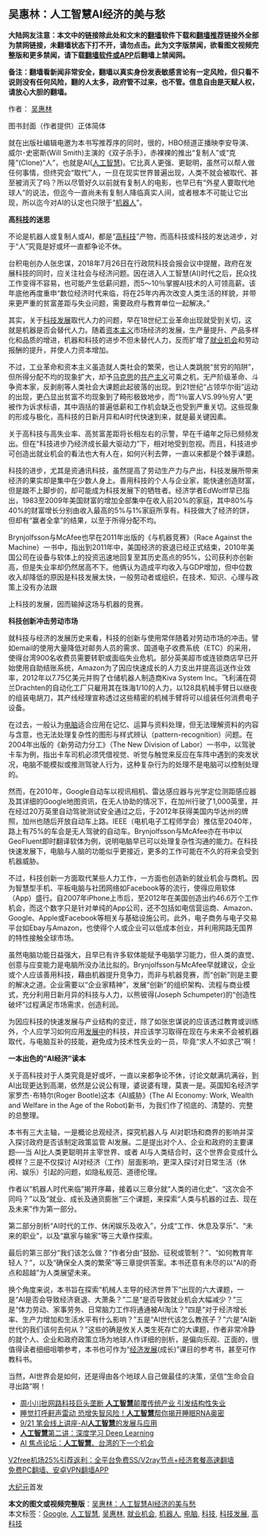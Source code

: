  <h2>吴惠林：人工智慧AI经济的美与愁</h2> <p class="notice"><b>大陆网友注意：本文中的链接除此处和文末的<a href="https://github.com/bannedbook/fanqiang" >翻墙</a>软件下载和<a href="https://github.com/killgcd/justmysocks/blob/master/README.md">翻墙推荐</a>链接外全部为禁网链接，未翻墙状态下打不开，请勿点击。此为文字版禁闻，欲看图文视频完整版和更多禁闻，请下载<a href="https://github.com/bannedbook/fanqiang">翻墙软件或APP</a>后翻墙上禁闻网。</p><p>备注：翻墙看新闻非常安全，翻墙以真实身份发表敏感言论有一定风险，但只看不说则没有任何风险，翻的人太多，政府管不过来，也不管。信息自由是天赋人权，请放心大胆的翻墙。</b></p>  <div class="entry"> <p>作者： <a href="https://www.bannedbook.org/bnews/tag/%e5%90%b4%e6%83%a0%e6%9e%97/" class="st_tag internal_tag" rel="tag" title="标签 吴惠林 下的日志">吴惠林</a></p> <p id="conimg">图书封面（作者提供）正体简体</p> <p>就在出版社编辑电邀为本书写推荐序的同时，很的，HBO频道正播映李安导演、威尔･史密斯(Will Smith)主演的《双子杀手》，赤裸裸的推出“复制人”或“克隆”(Clone)“人”，也就是AI(<a href="https://www.bannedbook.org/bnews/tag/%E4%BA%BA%E5%B7%A5%E6%99%BA%E6%85%A7/" class="st_tag internal_tag" rel="tag" title="标签 人工智慧 下的日志">人工智慧</a>)。它比真人更强、更聪明，虽然可以帮人做任何事情，但终究会“取代”人，一旦在现实世界普遍出现，人类不就会被取代、甚至被消灭了吗？所以尽管好久以前就有复制人的电影，也早已有“外星人要取代地球人”的说法，但迄今一直尚未有复制人降临真实人间，或者根本不可能让它出现，所以迄今对AI的认定也只限于“<a href="https://www.bannedbook.org/bnews/tag/%e6%9c%ba%e5%99%a8%e4%ba%ba/" class="st_tag internal_tag" rel="tag" title="标签 机器人 下的日志">机器人</a>”。</p> <p><strong>高<a href="https://www.bannedbook.org/bnews/tag/%E7%A7%91%E6%8A%80/" class="st_tag internal_tag" rel="tag" title="标签 科技 下的日志">科技</a>的迷思</strong></p> <p>不论是机器人或复制人或AI，都是“<a href="https://www.bannedbook.org/bnews/tag/%e9%ab%98%e7%a7%91%e6%8a%80/" class="st_tag internal_tag" rel="tag" title="标签 高科技 下的日志">高科技</a>”产物，而高科技或科技的发达进步，对于“人”究竟是好或坏一直都争论不休。</p> <p>台积电创办人张忠谋，2018年7月26日在行政院科技会报会议中提醒，政府在发展科技的同时，应关注社会与经济问题。因在进入人工智慧(AI)时代之后，民众找工作变得不容易，也可能产生低薪问题，而5～10％掌握AI技术的人可领高薪。该年底他再度重申“数位经济时代来临，将在25年内再次改变人类生活的样貌，并带来更严重的贫富差距与失业问题，需要政府与教育单位一起解决。”</p> <p>其实，关于<a href="https://www.bannedbook.org/bnews/tag/%E7%A7%91%E6%8A%80%E5%8F%91%E5%B1%95/" class="st_tag internal_tag" rel="tag" title="标签 科技发展 下的日志">科技发展</a>取代人力的问题，早在18世纪工业革命出现就受到关切，这就是机器是否会替代人力。随着<span class='wp_keywordlink'><a href="https://www.bannedbook.org/forum2/topic920.html" title="资本主义与自由" target="_blank">资本主义</a></span>市场经济的发展，生产量提升、产品多样化和品质的增进，机器和科技的进步不但未替代人力，反而扩增了<a href="https://www.bannedbook.org/bnews/tag/%E5%B0%B1%E4%B8%9A%E6%9C%BA%E4%BC%9A/" class="st_tag internal_tag" rel="tag" title="标签 就业机会 下的日志">就业机会</a>和劳动报酬的提升，并使人力资本增加。</p>  <p>不过，工业革命和资本主义虽造就人类社会的繁荣，也让人类跳脱“贫穷的陷阱”，但所得分配不均的现象扩大，却予<span class='wp_keywordlink'><a href="https://www.bannedbook.org/forum2/topic105.html" title="《马克思的成魔之路》" target="_blank">马克思</a></span>的<span class='wp_keywordlink'><a href="https://www.bannedbook.org/forum2/topic6177.html" title="《共产主义的终极目的》" target="_blank">共产主义</a></span>可乘之机，无产阶级革命、斗争资本家，反剥削等人类社会大课题此起彼落的出现。到21世纪“占领华尔街”运动的出现，更凸显出贫富不均现象到了畸形极致地步，而“1％富人VS.99％穷人”更被作为诉求标语，其中涵括的普遍低薪和工作机会缺乏也受到严重关切。这些现象的形成与极化，高科技的日新月异和AI时代快速到来，就是最关键因素。</p> <p>关于高科技与高失业率、高贫富差距将长相左右的示警，早在千禧年之际已频频发出。但在“科技进步乃经济成长最大驱动力”下，相对地受到忽视。而且，科技进步可创造出就业机会的看法也大有人在，如何兴利去弊，一直以来都是个棘手课题。</p> <p>科技的进步，尤其是资通讯科技，虽然提高了劳动生产力与产出，科技发展所带来经济的果实却是集中在少数人身上。善用科技的个人与企业家，能快速创造财富，但是跟不上脚步的，却可能成为科技发展下的牺牲者。经济学者EdWolff早已指出，1983至2009年美国财富的增加全部集中在收入前20%的家庭，其中80%与40%的财富增长分别由收入最高的5%与1%家庭所享有。科技做大了经济的饼，但却有“赢者全拿”的结果，以至于所得分配不均。</p> <p>Brynjolfsson与McAfee也早在2011年出版的《与机器竞赛》（Race Against the Machine）一书中，指出到2011年中，美国经济的衰退已经正式结束，2010年美国公司在设备与软体上的投资迅速地回复至其历史高点的95%，公司获利亦创新高，但是失业率却仍然居高不下。他俩认为造成平均收入与GDP增加，但中位数收入却降低的原因是科技发展太快，一般劳动者或组织，在技术、知识、心理与政策上没有办法跟</p> <p>上科技的发展，因而输掉这场与机器的竞赛。</p> <p><strong>科技创新冲击劳动市场</strong></p> <p>就科技与经济的发展历史来看，科技的创新与使用常伴随着对劳动市场的冲击。譬如email的使用大量降低对邮务人员的需求、国道电子收费系统（ETC）的采用，使得台湾900名收费员需要转职或面临失业危机。部分英美超市或连锁商店早已开始使用自助结账系统，Amazon为了因应快速成长的人力支出并提高运送作业效率，2012年以7.75亿美元并购了仓储机器人制造商Kiva System Inc。飞利浦在荷兰Drachten的自动化工厂只雇用其在珠海1/10的人力，以128具机械手臂日以继夜的组装电胡刀，其产线经理宣称透过这些精密的机械手臂将可以组装任何消费电子设备。</p>  <p>在过去，一般认为<a href="https://www.bannedbook.org/bnews/tag/%e7%94%b5%e8%84%91/" class="st_tag internal_tag" rel="tag" title="标签 电脑 下的日志">电脑</a>适合应用在记忆、运算与资料处理，但无法理解资料的内容与含意，也无法处理复杂性的图形与样式辨认（pattern-recognition）问题。在2004年出版的《新劳动力分工》（The New Division of Labor）一书中，以驾驶卡车为例，指出卡车司机必须凭借视觉、听觉与触觉来反应在车阵中遇到的突发状况，电脑不能模拟或推测驾驶人行为，这种复杂行为的处理不是电脑可以控制处理的。</p> <p>然而，在2010年，Google自动车以视讯相机、雷达感应器与光学定位测距感应器及其详细的Google地图资讯，在无人协助的情况下，在加州行驶了1,000英里，并在经过20万英里自动驾驶测试安全通过之后，于2012年获得美国内华达州的牌照，加州也随后开放自动车上路。IEEE（电机电子工程师学会）推估至2040年，路上有75%的车会是无人驾驶的自动车。Brynjolfsson与McAfee亦在书中以GeoFluent即时翻译软体为例，说明电脑早已可以处理复杂性沟通的能力。在科技快速发展下，电脑与人脑的功能似乎更接近，更多的工作可能在不久的将来会受到机器威胁。</p> <p>不过，科技创新一方面取代某些人力工作，一方面也创造新的就业机会与商机。因为智慧型手机、平板电脑与社团网络如Facebook等的流行，使得应用软体（App）盛行。自2007年iPhone上市后，至2012年在美国创造出约46.6万个工作机会，而这个数字只是针对单纯的App公司，还不包括如电信营运商、Amazon、Google、Apple或Facebook等相关与基础设施公司。此外，电子商务与电子交易平台如Ebay与Amazon，也使得个人或企业可以低成本创业，并利用网路无国界的特性接触全球市场。</p> <p>虽然电脑功能日益强大，且早已有许多软体能赋予电脑学习能力，但人类的直觉、创意与应变能力是电脑所没办法比拟的。Brynjolfsson与McAfee早就建议，企业或个人应该善用科技，藉由机器提升竞争力，而非与机器竞赛，而“创新”则是主要的解决之道。企业需要以“企业家精神”，发展“创新”的组织架构、流程与商业模式，充分利用日新月异的科技与人力，以熊彼得(Joseph Schumpeter)的“创造性破坏”过程满足市场需求，创造利润。</p> <p>为因应科技的快速发展与产业结构的变迁，除了如张忠谋说的应该透过教育或训练外，个人应学习如何应用<span class='wp_keywordlink'><a href="https://www.bannedbook.org/forum11/topic335.html" title="禁片：发展中出现的问题，只能靠发展解决？" target="_blank">发展中</a></span>的科技，并应该学习取得在现在与未来不会被机器取代，与电脑互补的技能，避免成为技术性失业的一员，毕竟“求人不如求己”啊！</p> <p><strong>一本出色的“AI经济”读本</strong></p> <p>关于高科技对于人类究竟是好或坏，一直以来都争论不休，讨论文献满坑满谷，到AI出现更达到高潮，依然是公说公有理，婆说婆有理，莫衷一是。英国知名经济学家罗杰･布特尔(Roger Bootle)这本《AI威胁》(The AI Economy: Work, Wealth and Welfare in the Age of the Robot)新书，为我们作了彻底的、清楚的、完整的总整理。</p>  <p>本书有三大主轴，一是概论总观经济，探究机器人与 AI对职场和商界的影响并深入探讨政府是否该制定政策监管 AI发展。二是提出对个人、企业和政府的主要课题──当 AI比人类更聪明并主宰世界、或者 AI与人类结合时，这个世界会变成什么模样？三是不仅探讨 AI对经济（工作）层面影响，更深入探讨对日常生活（休闲、娱乐）引起的问题，如隐私规范、道德伦理。</p> <p>作者以“机器人时代来临”揭开序幕，接着以三章分就“人类的进化史”、“这次会不同吗？”以及“就业、成长及通货膨胀”三个课题，来探索“人类与机器的过去、现在及未来”作为第一部分。</p> <p>第二部分剖析“AI时代的工作、休闲娱乐及收入”，分成“工作、休息及享乐”、“未来的职业”，以及“嬴家与输家”等三大章作探索。</p> <p>最后的第三部分“我们该怎么做？”作者分由“鼓励、征税或管制？”、“如何教育年轻人？”，以及“确保全人类的繁荣”等三章提供答案。本书还意有未尽的以“AI的奇点和超越”为人类展望未来。</p> <p>换个角度来说，本书旨在探索“机械人主导的经济世界下”出现的六大课题，一是“AI是否会导致经济衰退、大萧条？”二是“是否导致就业机会大幅减少？”三是“体力劳动、家事劳务、日常脑力工作将通通被AI淘汰？”四是“对于经济增长率、生产力增加和生活水平有什么影响？”五是“AI世代该怎么教孩子？”六是“AI新世代的我们该何去何从？”这些的确是攸关人类生死存亡的大课题，作者非常冷静的就个人、企业和政府政策立场为地球人作详细的剖析，是偏向乐观、正面的，很值得读者细细咀嚼参考，本书也可作为“<span class='wp_keywordlink'><a href="https://www.bannedbook.org/forum2/topic869.html" title="宪政、法治和经济发展——走向市场经济的制度保障" target="_blank">经济发展</a></span>(成长)”课目的参考书，甚至可作教科书。</p> <p>当然，AI世界会是如何，还是得由各个地球人自己做最佳的决策，坚信“生命会自寻出路”啊！</p> <ul class='op-related-articles' title='相关阅读'> <li><a href='https://www.bannedbook.org/bnews/finance/20201112/1429717.html' target='_blank'>周小川批网路科技巨头垄断 <b>人工智慧</b>颠覆传统产业 引发结构性失业</a></li> <li><a href='https://www.bannedbook.org/bnews/health/20200921/1400268.html' target='_blank'>睡觉打呼鼾声雷动 恐增失智风险！<b>人工智慧</b>帮你揭开睡眠RNA奥密</a></li> <li><a href='https://www.bannedbook.org/bnews/taiwannews/20200910/1393900.html' target='_blank'>9/21 笔会线上讲座-AI<b>人工智慧</b>的发展与应用</a></li> <li><a href='https://www.bannedbook.org/bnews/taiwannews/20191115/1232555.html' target='_blank'><b>人工智慧</b>第二讲：深度学习 Deep Learning</a></li> <li><a href='https://www.bannedbook.org/bnews/taiwannews/20191115/1232550.html' target='_blank'>AI 焦点论坛：<b>人工智慧</b>、台湾的下一个机会</a></li> </ul> <p class="texttj"> <a href="https://github.com/bannedbook/fanqiang/wiki/V2ray%E6%9C%BA%E5%9C%BA" target="_blank">V2free机场25%引荐返利：全平台免费SS/V2ray节点+经济套餐高速翻墙</a><br/> <a href="https://github.com/bannedbook/fanqiang/wiki/%E7%A6%81%E9%97%BB%E7%BD%91%E5%AE%89%E5%8D%93%E7%BF%BB%E5%A2%99%E6%96%B0%E9%97%BBAPP" target="_blank">免费PC翻墙、安卓VPN翻墙APP</a></p><p><span class='wp_keywordlink_affiliate'><a href="http://www.epochtimes.com/" title="大纪元" target="_blank">大纪元</a></span>首发</p> <a name='sharetosocial'></a>       <div><b>本文的图文或视频完整版</b>：<a href='https://www.bannedbook.org/bnews/comments/20201224/1453983.html'>吴惠林：人工智慧AI经济的美与愁</a></div>  </div><!--END ENTRY--> <div class="postfooter"> <div>本文标签：<a href="https://www.bannedbook.org/bnews/tag/google/" rel="tag">Google</a>, <a href="https://www.bannedbook.org/bnews/tag/%E4%BA%BA%E5%B7%A5%E6%99%BA%E6%85%A7/" rel="tag">人工智慧</a>, <a href="https://www.bannedbook.org/bnews/tag/%e5%90%b4%e6%83%a0%e6%9e%97/" rel="tag">吴惠林</a>, <a href="https://www.bannedbook.org/bnews/tag/%E5%B0%B1%E4%B8%9A%E6%9C%BA%E4%BC%9A/" rel="tag">就业机会</a>, <a href="https://www.bannedbook.org/bnews/tag/%e6%9c%ba%e5%99%a8%e4%ba%ba/" rel="tag">机器人</a>, <a href="https://www.bannedbook.org/bnews/tag/%e7%94%b5%e8%84%91/" rel="tag">电脑</a>, <a href="https://www.bannedbook.org/bnews/tag/%E7%A7%91%E6%8A%80/" rel="tag">科技</a>, <a href="https://www.bannedbook.org/bnews/tag/%E7%A7%91%E6%8A%80%E5%8F%91%E5%B1%95/" rel="tag">科技发展</a>, <a href="https://www.bannedbook.org/bnews/tag/%e9%ab%98%e7%a7%91%e6%8a%80/" rel="tag">高科技</a></div>  </div><!--END POSTFOOTER--> 